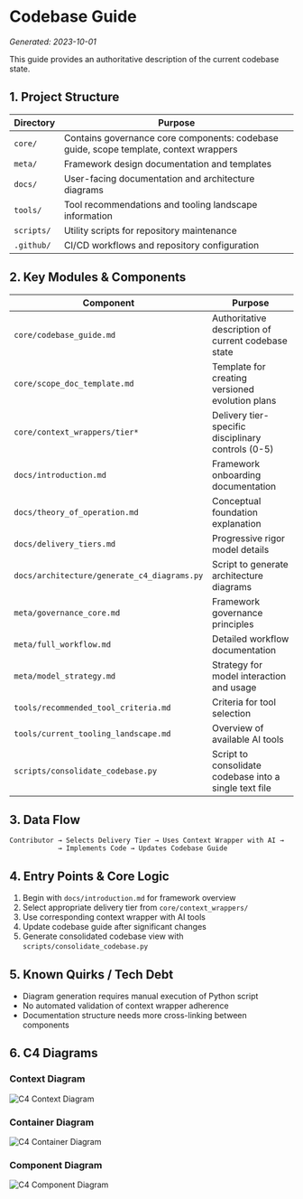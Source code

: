 # Codebase Guide

*Generated: 2023-10-01*

This guide provides an authoritative description of the current codebase state.

## 1. Project Structure

| Directory | Purpose |
|-----------|---------|
| `core/` | Contains governance core components: codebase guide, scope template, context wrappers |
| `meta/` | Framework design documentation and templates |
| `docs/` | User-facing documentation and architecture diagrams |
| `tools/` | Tool recommendations and tooling landscape information |
| `scripts/` | Utility scripts for repository maintenance |
| `.github/` | CI/CD workflows and repository configuration |

## 2. Key Modules & Components

| Component | Purpose |
|-----------|---------|
| `core/codebase_guide.md` | Authoritative description of current codebase state |
| `core/scope_doc_template.md` | Template for creating versioned evolution plans |
| `core/context_wrappers/tier*` | Delivery tier-specific disciplinary controls (0-5) |
| `docs/introduction.md` | Framework onboarding documentation |
| `docs/theory_of_operation.md` | Conceptual foundation explanation |
| `docs/delivery_tiers.md` | Progressive rigor model details |
| `docs/architecture/generate_c4_diagrams.py` | Script to generate architecture diagrams |
| `meta/governance_core.md` | Framework governance principles |
| `meta/full_workflow.md` | Detailed workflow documentation |
| `meta/model_strategy.md` | Strategy for model interaction and usage |
| `tools/recommended_tool_criteria.md` | Criteria for tool selection |
| `tools/current_tooling_landscape.md` | Overview of available AI tools |
| `scripts/consolidate_codebase.py` | Script to consolidate codebase into a single text file |

## 3. Data Flow

```
Contributor → Selects Delivery Tier → Uses Context Wrapper with AI →
            → Implements Code → Updates Codebase Guide
```

## 4. Entry Points & Core Logic

1. Begin with `docs/introduction.md` for framework overview
2. Select appropriate delivery tier from `core/context_wrappers/`
3. Use corresponding context wrapper with AI tools
4. Update codebase guide after significant changes
5. Generate consolidated codebase view with `scripts/consolidate_codebase.py`

## 5. Known Quirks / Tech Debt

- Diagram generation requires manual execution of Python script
- No automated validation of context wrapper adherence
- Documentation structure needs more cross-linking between components

## 6. C4 Diagrams

### Context Diagram

![C4 Context Diagram](../docs/architecture/c4_context.png)

### Container Diagram

![C4 Container Diagram](../docs/architecture/c4_container.png)

### Component Diagram

![C4 Component Diagram](../docs/architecture/c4_component.png)